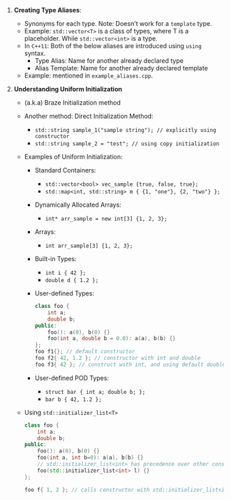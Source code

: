 1. **Creating Type Aliases**:
    - Synonyms for each type. Note: Doesn't work for a `template` type.
    - Example: `std::vector<T>` is a class of types, where T is a placeholder. While 
    `std::vector<int>` is a type.
    - In `C++11`: Both of the below aliases are introduced using `using` syntax.
        - Type Alias: Name for another already declared type
        - Alias Template: Name for another already declared template
    - Example: mentioned in `example_aliases.cpp`.

2. **Understanding Uniform Initialization**
    - (a.k.a) Braze Initialization method
    - Another method: Direct Initialization Method:
        - `std::string sample_1("sample string"); // explicitly using constructor`
        - `std::string sample_2 = "test"; // using copy initialization`
    - Examples of Uniform Initialization:
        - Standard Containers: 
            - `std::vector<bool> vec_sample {true, false, true};`
            - `std::map<int, std::string> m { {1, "one"}, {2, "two"} };`
        - Dynamically Allocated Arrays:
            - `int* arr_sample = new int[3] {1, 2, 3};`
        - Arrays:
            - `int arr_sample[3] {1, 2, 3};`
        - Built-in Types:
            - `int i { 42 };`
            - `double d { 1.2 };`
        - User-defined Types:
        
            ```cpp
            class foo {
                int a;
                double b;
            public:
                foo(): a(0), b(0) {}
                foo(int a, double b = 0.0): a(a), b(b) {}
            };
            foo f1{}; // default constructor
            foo f2{ 42, 1.2 }; // constructor with int and double
            foo f3{ 42 }; // construct with int, and using default double
            ```
        - User-defined POD Types:
            - `struct bar { int a; double b; };`
            - `bar b { 42, 1.2 };`
    - Using `std::initializer_list<T>`
     
        ```cpp
        class foo {
            int a;
            double b;
        public:
            foo(): a(0), b(0) {}
            foo(int a, int b=0): a(a), b(b) {}
            // std::initializer_list<int> has precedence over other constructors
            foo(std::initializer_list<int> l) {}
        };
        
        foo f{ 1, 2 }; // calls constructor with std::initializer_list<int>
        ```